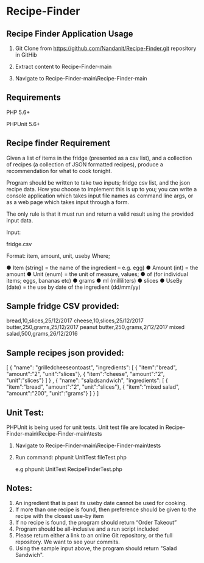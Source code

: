 # Recipe-Finder



Recipe Finder Application Usage
-------------------------------

1. Git Clone from https://github.com/Nandanit/Recipe-Finder.git repository in GitHib

2. Extract content to Recipe-Finder-main

3. Navigate to Recipe-Finder-main\Recipe-Finder-main

Requirements
--------------------------------
PHP 5.6+

PHPUnit 5.6+

Recipe finder Requirement
-------------------------------
Given a list of items in the fridge (presented as a csv list), and a collection of recipes (a collection of JSON formatted recipes), produce a recommendation for what to cook tonight.

Program should be written to take two inputs; fridge csv list, and the json recipe data. How you choose to implement this is up to you; you can write a console application which takes input file names as command line args, or as a web page which takes input through a form.

The only rule is that it must run and return a valid result using the provided input data.

Input: 
 
fridge.csv 

 Format: item, amount, unit, use​by 
 Where; 

 ● Item (string) = the name of the ingredient – e.g. egg) 
 ● Amount (int) = the amount 
 ● Unit (enum) = the unit of measure, values; 
 ● of (for individual items; eggs, bananas etc) 
 ● grams 
 ● ml (milliliters) 
 ● slices 
 ● Use​By (date) = the use by date of the ingredient (dd/mm/yy) 
 

Sample fridge CSV provided:
--------------------------------
bread,10,slices,25/12/2017
cheese,10,slices,25/12/2017
butter,250,grams,25/12/2017
peanut butter,250,grams,2/12/2017
mixed salad,500,grams,26/12/2016


Sample recipes json provided:
---------------------------------
[ 
	{ 
		"name": "grilledcheeseontoast", 
		"ingredients": [ 
							{ "item":"bread", "amount":"2", "unit":"slices"}, 
							{ "item":"cheese", "amount":"2", "unit":"slices"} 
						] 
	} 
	, 
	{ 
		"name": "saladsandwich", 
		"ingredients": [ 
							{ "item":"bread", "amount":"2", "unit":"slices"}, 
							{ "item":"mixed salad", "amount":"200", "unit":"grams"} 
						] 
	} 
] 
	


Unit Test:
-----------------------------
PHPUnit is being used for unit tests. Unit test file are located in Recipe-Finder-main\Recipe-Finder-main\tests

1. Navigate to Recipe-Finder-main\Recipe-Finder-main\tests

2. Run command: phpunit UnitTest fileTest.php

	e.g phpunit UnitTest RecipeFinderTest.php


	
Notes:
----------------------------
1. An ingredient that is past its useby date cannot be used for cooking.
2. If more than one recipe is found, then preference should be given to the recipe with the closest use-by item
3. If no recipe is found, the program should return “Order Takeout”
4. Program should be all-inclusive and a run script included
5. Please return either a link to an online Git repository, or the full repository. We want to see your commits.
7. Using the sample input above, the program should return "Salad Sandwich".









 





















